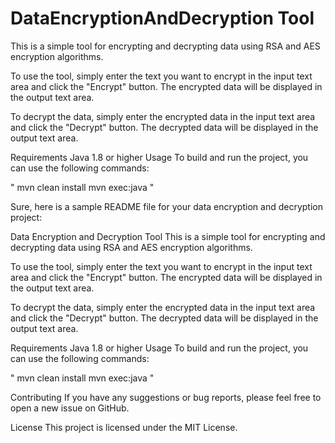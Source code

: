 # DataEncryptionAndDecryption Tool
This is a simple tool for encrypting and decrypting data using RSA and AES encryption algorithms.

To use the tool, simply enter the text you want to encrypt in the input text area and click the "Encrypt" button. The encrypted data will be displayed in the output text area.

To decrypt the data, simply enter the encrypted data in the input text area and click the "Decrypt" button. The decrypted data will be displayed in the output text area.

Requirements
Java 1.8 or higher
Usage
To build and run the project, you can use the following commands:

"
mvn clean install
mvn exec:java
"

Sure, here is a sample README file for your data encryption and decryption project:

Data Encryption and Decryption Tool
This is a simple tool for encrypting and decrypting data using RSA and AES encryption algorithms.

To use the tool, simply enter the text you want to encrypt in the input text area and click the "Encrypt" button. The encrypted data will be displayed in the output text area.

To decrypt the data, simply enter the encrypted data in the input text area and click the "Decrypt" button. The decrypted data will be displayed in the output text area.

Requirements
Java 1.8 or higher
Usage
To build and run the project, you can use the following commands:

"
mvn clean install
mvn exec:java
"

Contributing
If you have any suggestions or bug reports, please feel free to open a new issue on GitHub.

License
This project is licensed under the MIT License.
